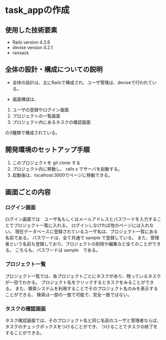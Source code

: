 # task_appの作成

## 使用した技術要素
 - Rails  version 4.2.6
 - devise version 4.2.1
 - ransack
 
## 全体の設計・構成についての説明
- 全体の設計は、主にRailsで構成され、ユーザ管理は、deviseで行われている。

- 画面構成は、
1. ユーザの登録やログイン画面
2. プロジェクトの一覧画面
3. プロジェクト内にあるタスクの確認画面<br>

の3種類で構成されている。

## 開発環境のセットアップ手順
1. このプロジェクトを git clone する
2. プロジェクト内に移動し、 rails s でサーバを起動する。
3. 起動後は、localhost:3000でページに移動できる。

## 画面ごとの内容

### ログイン画面
ログイン画面では　ユーザ名もしくはメールアドレスとパスワードを入力することでプロジェクト一覧に入れる。
ログインしなければ他のページには入れない。
現在データベースに登録されているユーザ名は、プロジェクト一覧にある名前である。
パスワードは、全て共通で sample で登録している。
また、管理者という名前も登録しており、プロジェクトの削除や編集など全てのことができる。
こちらも、パスワードは sample　である。

### プロジェクト一覧
プロジェクト一覧では、各プロジェクトごとにタスクがあり、残っているタスクが一目でわかる。
プロジェクト名をクリックするとタスクをみることができる。
また、検索システムを利用することでそのプロジェクト名のみを表示することができる。
検索は一部の一致で可能で、完全一致ではない。

### タスクの確認画面
タスク確認画面では、そのプロジェクト名と同じ名前のユーザと管理者ならば、タスクのチェックボックスをつけることができ、
つけることでタスクの終了をすることができる。


